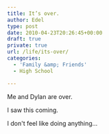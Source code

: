 ```yaml
---
title: It’s over.
author: Edel
type: post
date: 2010-04-23T20:26:45+00:00
draft: true
private: true
url: /life/its-over/
categories:
  - 'Family &amp; Friends'
  - High School

---
```

Me and Dylan are over.
  
I saw this coming.
  
I don't feel like doing anything&#8230;


